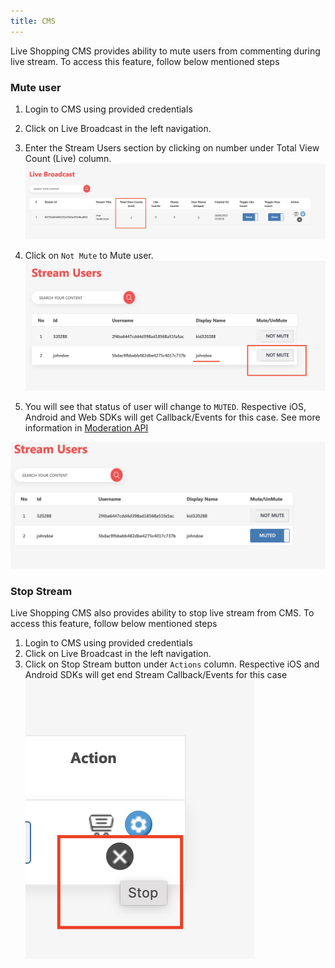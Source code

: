 ```yaml
---
title: CMS
---
```


Live Shopping CMS provides ability to mute users from commenting during live stream. To access this feature, follow below mentioned steps

### Mute user

1. Login to CMS using provided credentials
2. Click on Live Broadcast in the left navigation.
3. Enter the Stream Users section by clicking on number under Total View Count (Live) column.
![CMS Total View Count](assets/images/moderation_cms_1.png)

4. Click on `Not Mute` to Mute user. 
![CMS - Stream Users](assets/images/moderation_cms_2.png)
5. You will see that status of user will change to `MUTED`. Respective iOS, Android and Web SDKs will get Callback/Events for this case. See more information in [Moderation API](moderation-sdk-api.html#muteun-mute-users-from-commenting-during-live-stream)

![CMS - Stream Users](assets/images/moderation_cms_3.png)


### Stop Stream

Live Shopping CMS also provides ability to stop live stream from CMS. To access this feature, follow below mentioned steps

1. Login to CMS using provided credentials
2. Click on Live Broadcast in the left navigation.
3. Click on Stop Stream button under `Actions` column. Respective iOS and Android SDKs will get end Stream Callback/Events for this case
![CMS - Stop Stream](assets/images/moderation_cms_4.png)